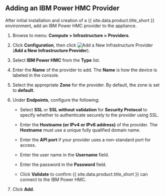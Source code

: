 ## Adding an IBM Power HMC Provider

After initial installation and creation of a {{ site.data.product.title_short }}
environment, add an IBM Power HMC provider to the appliance.

1.  Browse to menu: **Compute > Infrastructure > Providers**.

2.  Click **Configuration**, then
    click ![Add a New Infrastructure Provider](../../images/1862.png) (**Add
    a New Infrastructure Provider**).

3.  Select **IBM Power HMC** from the **Type** list.

4.  Enter the **Name** of the provider to add. The **Name** is how the
    device is labeled in the console.

5.  Select the appropriate **Zone** for the provider. By default, the
    zone is set to **default**.

6.  Under **Endpoints**, configure the following:

      - Select **SSL** or **SSL without validation** for **Security Protocol**
        to specify whether to authenticate securely to the provider using SSL.

      - Enter the **Hostname (or IPv4 or IPv6 address)** of the provider. The
        **Hostname** must use a unique fully qualified domain name.

      - Enter the **API port** if your provider uses a non-standard port for
        access.

      - Enter the user name in the **Username** field.

      - Enter the password in the **Password** field.

      - Click **Validate** to confirm {{ site.data.product.title_short }} can
        connect to the IBM Power HMC.

7. Click **Add**.
